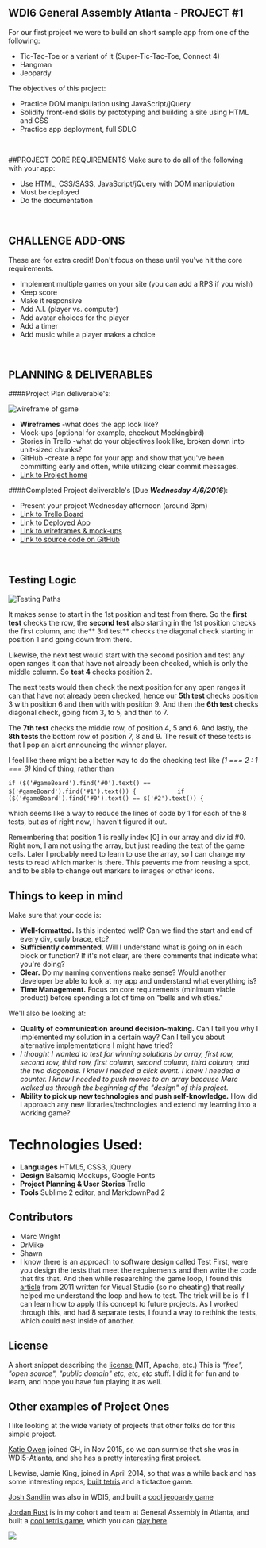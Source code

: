 ## WDI6 General Assembly Atlanta - PROJECT #1

For our first project we were to build an short sample app from one of the following:

- Tic-Tac-Toe or a variant of it (Super-Tic-Tac-Toe, Connect 4)
- Hangman
- Jeopardy

The objectives of this project:

- Practice DOM manipulation using JavaScript/jQuery
- Solidify front-end skills by prototyping and building a site using HTML and CSS
- Practice app deployment, full SDLC

<br>

##PROJECT CORE REQUIREMENTS
Make sure to do all of the following with your app:

* Use HTML, CSS/SASS, JavaScript/jQuery with DOM manipulation
* Must be deployed
* Do the documentation

<br>




## CHALLENGE ADD-ONS
These are for extra credit! Don't focus on these until you've hit the core requirements.

* Implement multiple games on your site (you can add a RPS if you wish)
* Keep score
* Make it responsive
* Add A.I. (player vs. computer)
* Add avatar choices for the player 
* Add a timer
* Add music while a player makes a choice

<br>

## PLANNING & DELIVERABLES

####Project Plan deliverable's:

![wireframe of game](https://github.com/gokemon/tictactoe/blob/gh-pages/assets/tttWireframe.png)
- **Wireframes** -what does the app look like?
- Mock-ups (optional for example, checkout Mockingbird)
- Stories in Trello -what do your objectives look like, broken down into unit-sized chunks?
- GitHub -create a repo for your app and show that you've been committing early and often, while utilizing clear commit messages.
- [Link to Project home](https://github.com/ATL-WDI-Exercises/project-one-requirements)


####Completed Project deliverable's (Due ***Wednesday 4/6/2016***):

* Present your project Wednesday afternoon (around 3pm)
* [Link to Trello Board](https://trello.com/b/3waksLMO/tic-tac-toe)
* [Link to Deployed App](http://gokemon.github.io/tictactoe/)
* [Link to wireframes & mock-ups](https://github.com/gokemon/tictactoe/blob/gh-pages/assets/tttWireframe.png)
* [Link to source code on GitHub](https://github.com/gokemon/tictactoe)

<br>


## Testing Logic

![Testing Paths](https://github.com/gokemon/tictactoe/blob/gh-pages/assets/testingPaths.png)

It makes sense to start in the 1st position and test from there. So the **first test** checks the row, the **second test** also starting in the 1st position checks the first column, and the** 3rd test** checks the diagonal check starting in position 1 and going down from there. 

Likewise, the next test would start with the second position and test any open ranges it can that have not already been checked, which is only the middle column. So **test 4** checks position 2. 

The next tests would then check the next position for any open ranges it can that have not already been checked, hence our **5th test** checks position 3 with position 6 and then with with position 9. And then the **6th test** checks diagonal check, going from 3, to 5, and then to 7. 

The **7th test** checks the middle row, of position 4, 5 and 6. And lastly, the **8th tests** the bottom row of position 7, 8 and 9. The result of these tests is that I pop an alert announcing the winner player.

I feel like there might be a better way to do the checking test like *(1 === 2 : 1 === 3)* kind of thing, rather than 

`if ($('#gameBoard').find('#0').text() == $('#gameBoard').find('#1').text()) {`
`           if ($('#gameBoard').find('#0').text() == $('#2').text()) {`
 
which seems like a way to reduce the lines of code by 1 for each of the 8 tests, but as of right now, I haven't figured it out. 

Remembering that position 1 is really index [0] in our array and div id #0. Right now, I am not using the array, but just reading the text of the game cells. 
Later I probably need to learn to use the array, so I can change my tests to read which marker is there. This prevents me from reusing a spot, and to be able to change out markers to images or other icons.


## Things to keep in mind
Make sure that your code is:

* **Well-formatted.** Is this indented well? Can we find the start and end of every div, curly brace, etc?
* **Sufficiently commented.** Will I understand what is going on in each block or function? If it's not clear, are there comments that indicate what you're doing?
* **Clear.** Do my naming conventions make sense? Would another developer be able to look at my app and understand what everything is?
* **Time Management.** Focus on core requirements (minimum viable product) before spending a lot of time on "bells and whistles."

We'll also be looking at:

* **Quality of communication around decision-making.** Can I tell you why I implemented my solution in a certain way? Can I tell you about alternative implementations I might have tried?
* *I thought I wanted to test for winning solutions by array, first row, second row, third row, first column, second column, third column, and the two diagonals. I knew I needed a click event. I knew I needed a counter. I knew I needed to push moves to an array because Marc walked us through the beginning of the "design" of this project*.
* **Ability to pick up new technologies and push self-knowledge.** How did I approach any new libraries/technologies and extend my learning into a working game?

# Technologies Used: #

- **Languages** HTML5, CSS3, jQuery
- **Design**  Balsamiq Mockups, Google Fonts
- **Project Planning & User Stories** Trello
- **Tools** Sublime 2 editor, and MarkdownPad 2


## Contributors

- Marc Wright
- DrMike
- Shawn
- I know there is an approach to software design called Test First, were you design the tests that meet the requirements and then write the code that fits that. And then while researching the game loop, I found this [article](https://lostechies.com/derekgreer/2011/03/28/effective-tests-a-test-first-example-part-1/) from 2011 written for Visual Studio (so no cheating) that really helped me understand the loop and how to test. The trick will be is if I can learn how to apply this concept to future projects. As I worked through this, and had 8 separate tests, I found a way to rethink the tests, which could nest inside of another.


## License

A short snippet describing the [license ](https://en.wikipedia.org/wiki/Free_software#Licensing "license")(MIT, Apache, etc.)
This is *"free", "open source", "public domain" etc, etc, etc* stuff.
I did it for fun and to learn, and hope you have fun playing it as well.

## Other examples of Project Ones

I like looking at the wide variety of projects that other folks do for this simple project. 

[Katie Owen](https://github.com/khowen) joined GH, in Nov 2015, so we can surmise that she was in WDI5-Atlanta, and she has a pretty [interesting first project](https://github.com/khowen/shutTheBox).

Likewise, Jamie King, joined in April 2014, so that was a while back and has some interesting repos, [built tetris](https://github.com/king0120/tetris) and a tictactoe game.

[Josh Sandlin](https://github.com/dydx) was also in WDI5, and built a [cool jeopardy game](https://github.com/dydx/jeopardy)


[Jordan Rust](https://github.com/NyxHemera) is in my cohort and team at General Assembly in Atlanta, and built a [cool tetris game](https://github.com/NyxHemera/tetris-ga), which you can [play here](http://nyxhemera.github.io/tetris-ga/).


![](https://d13yacurqjgara.cloudfront.net/users/10118/screenshots/1545282/html5-css3-jquery-coffee2_1x.jpg)

